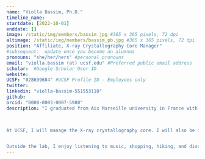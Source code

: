 ```yaml
---
name: "Violla Bassim, Ph.D."
timeline_name:
startdate: [2022-10-01]
enddate: []
image: /static/img/members/bassim.jpg #365 x 365 pixels, 72 dpi
altimage: /static/img/members/bassim_pb.jpg #365 x 365 pixels, 72 dpi
position: "Affiliate, X-ray Crystallography Core Manager"
#subsequent:  update once you become an alumnus
pronouns: "she/her/hers" #personal pronouns
email: "violla.bassim (at) ucsf.edu" #Preferred public email address
scholar:  #Google Scholar User ID
website:
UCSF: "028699684" #UCSF Profile ID - Employees only
twitter:
linkedin: "violla-bassim-551553110"
github:
orcid: "0000-0003-0007-5988"
description: "I graduated from Aix Marseille university in France with a Ph.D. degree in structural biochemistry. During my Ph.D., I studied, at the functional and structural levels, two component systems involved in the virulence of Pseudomonas aeruginosa. After that, I joined the structural motility team at Curie Institute in Paris as a postdoctoral researcher. My project aimed to understand how does the human cardiac myosin interacts with other proteins and how dysfunction can lead to hypertrophic cardiomyopathies.
​


At UCSF, I will manage the X-ray crystallography core. I will also be involved in identifying new anti-viral compounds by X-ray crystallography.


Outside the lab, I enjoy listening to music, shopping, hiking, and discovering new places around the world."
---
```

